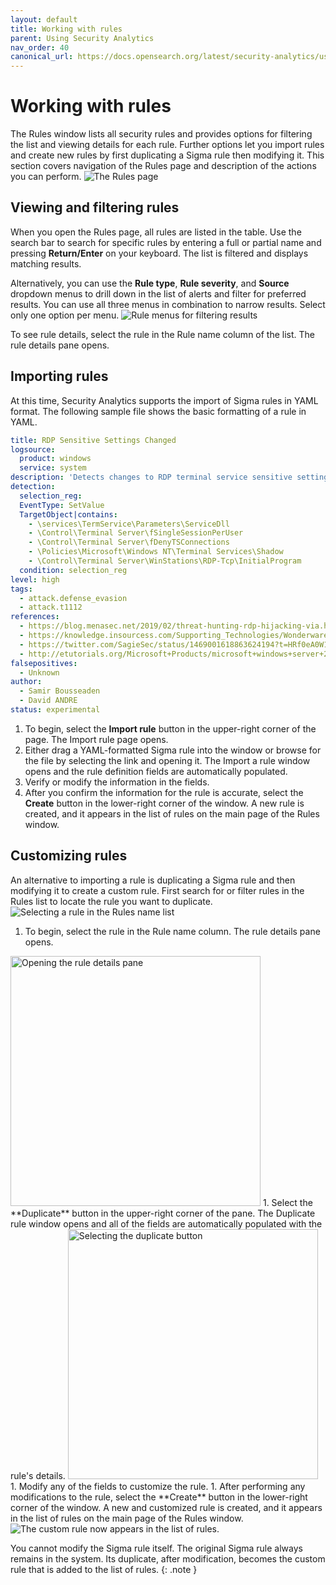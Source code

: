 ```yaml
---
layout: default
title: Working with rules
parent: Using Security Analytics
nav_order: 40
canonical_url: https://docs.opensearch.org/latest/security-analytics/usage/rules/
---
```


# Working with rules

The Rules window lists all security rules and provides options for filtering the list and viewing details for each rule. Further options let you import rules and create new rules by first duplicating a Sigma rule then modifying it. This section covers navigation of the Rules page and description of the actions you can perform.
<img src="{{site.url}}{{site.baseurl}}/images/Security/Rules.png" alt="The Rules page">

## Viewing and filtering rules

When you open the Rules page, all rules are listed in the table. Use the search bar to search for specific rules by entering a full or partial name and pressing **Return/Enter** on your keyboard. The list is filtered and displays matching results.

Alternatively, you can use the **Rule type**, **Rule severity**, and **Source** dropdown menus to drill down in the list of alerts and filter for preferred results. You can use all three menus in combination to narrow results. Select only one option per menu.
<img src="{{site.url}}{{site.baseurl}}/images/Security/rule-menu.png" alt="Rule menus for filtering results">

To see rule details, select the rule in the Rule name column of the list. The rule details pane opens.

## Importing rules

At this time, Security Analytics supports the import of Sigma rules in YAML format. The following sample file shows the basic formatting of a rule in YAML.

```yml
title: RDP Sensitive Settings Changed
logsource:
  product: windows
  service: system
description: 'Detects changes to RDP terminal service sensitive settings'
detection:
  selection_reg:
  EventType: SetValue
  TargetObject|contains:
    - \services\TermService\Parameters\ServiceDll
    - \Control\Terminal Server\fSingleSessionPerUser
    - \Control\Terminal Server\fDenyTSConnections
    - \Policies\Microsoft\Windows NT\Terminal Services\Shadow
    - \Control\Terminal Server\WinStations\RDP-Tcp\InitialProgram
  condition: selection_reg
level: high
tags:
  - attack.defense_evasion
  - attack.t1112
references:
  - https://blog.menasec.net/2019/02/threat-hunting-rdp-hijacking-via.html
  - https://knowledge.insourcess.com/Supporting_Technologies/Wonderware/Tech_Notes/TN_WW213_How_to_shadow_an_established_RDP_Session_on_Windows_10_Pro
  - https://twitter.com/SagieSec/status/1469001618863624194?t=HRf0eA0W1YYzkTSHb-Ky1A&s=03
  - http://etutorials.org/Microsoft+Products/microsoft+windows+server+2003+terminal+services/Chapter+6+Registry/Registry+Keys+for+Terminal+Services/
falsepositives:
  - Unknown
author:
  - Samir Bousseaden 
  - David ANDRE
status: experimental
```

1. To begin, select the **Import rule** button in the upper-right corner of the page. The Import rule page opens.
1. Either drag a YAML-formatted Sigma rule into the window or browse for the file by selecting the link and opening it. The Import a rule window opens and the rule definition fields are automatically populated.
1. Verify or modify the information in the fields.
1. After you confirm the information for the rule is accurate, select the **Create** button in the lower-right corner of the window. A new rule is created, and it appears in the list of rules on the main page of the Rules window.

## Customizing rules

An alternative to importing a rule is duplicating a Sigma rule and then modifying it to create a custom rule. First search for or filter rules in the Rules list to locate the rule you want to duplicate.
<img src="{{site.url}}{{site.baseurl}}/images/Security/rules-dup1.png" alt="Selecting a rule in the Rules name list">

1. To begin, select the rule in the Rule name column. The rule details pane opens.
<img src="{{site.url}}{{site.baseurl}}/images/Security/rule-dup2.png" alt="Opening the rule details pane" width="400">
1. Select the **Duplicate** button in the upper-right corner of the pane. The Duplicate rule window opens and all of the fields are automatically populated with the rule's details.
<img src="{{site.url}}{{site.baseurl}}/images/Security/rule-dup3.png" alt="Selecting the duplicate button" width="400">
1. Modify any of the fields to customize the rule.
1. After performing any modifications to the rule, select the **Create** button in the lower-right corner of the window. A  new and customized rule is created, and it appears in the list of rules on the main page of the Rules window.
<img src="{{site.url}}{{site.baseurl}}/images/Security/custom-rule.png" alt="The custom rule now appears in the list of rules.">

You cannot modify the Sigma rule itself. The original Sigma rule always remains in the system. Its duplicate, after modification, becomes the custom rule that is added to the list of rules.
{: .note }

